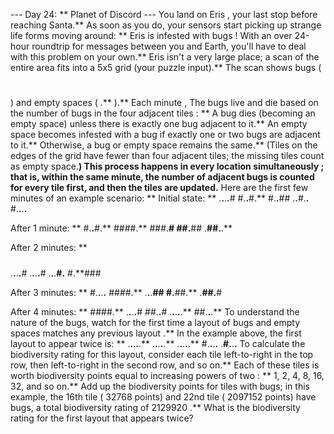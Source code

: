 --- Day 24: ** Planet of Discord ---
You land on
Eris
, your last stop before reaching Santa.**  As soon as you do, your sensors start picking up strange life forms moving around: ** Eris is infested with
bugs
! With an
over 24-hour roundtrip
for messages between you and Earth, you'll have to deal with this problem on your own.**
Eris isn't a very large place; a scan of the entire area fits into a 5x5 grid (your puzzle input).** The scan shows
bugs
(
#
) and
empty spaces
(
.**
).**
Each
minute
, The bugs live and die based on the number of bugs in the
four adjacent tiles
: **
A bug
dies
(becoming an empty space) unless there is
exactly one
bug adjacent to it.**
An empty space
becomes infested
with a bug if
exactly one or two
bugs are adjacent to it.**
Otherwise, a bug or empty space remains the same.**  (Tiles on the edges of the grid have fewer than four adjacent tiles; the missing tiles count as empty space.**) This process happens in every location
simultaneously
; that is, within the same minute, the number of adjacent bugs is counted for every tile first, and then the tiles are updated.**
Here are the first few minutes of an example scenario: **
Initial state: **
.**.**.**.**#
#.**.**#.**
#.**.**##
.**.**#.**.**
#.**.**.**.**

After 1 minute: **
#.**.**#.**
####.**
###.**#
##.**##
.**##.**.**

After 2 minutes: **
#####
.**.**.**.**#
.**.**.**.**#
.**.**.**#.**
#.**###

After 3 minutes: **
#.**.**.**.**
####.**
.**.**.**##
#.**##.**
.**##.**#

After 4 minutes: **
####.**
.**.**.**.**#
##.**.**#
.**.**.**.**.**
##.**.**.**
To understand the nature of the bugs, watch for the first time a layout of bugs and empty spaces
matches any previous layout
.** In the example above, the first layout to appear twice is: **
.**.**.**.**.**
.**.**.**.**.**
.**.**.**.**.**
#.**.**.**.**
.**#.**.**.**
To calculate the
biodiversity rating
for this layout, consider each tile left-to-right in the top row, then left-to-right in the second row, and so on.** Each of these tiles is worth biodiversity points equal to
increasing powers of two
: ** 1, 2, 4, 8, 16, 32, and so on.**  Add up the biodiversity points for tiles with bugs; in this example, the 16th tile (
32768
points) and 22nd tile (
2097152
points) have bugs, a total biodiversity rating of
2129920
.**
What is the biodiversity rating for the first layout that appears twice?